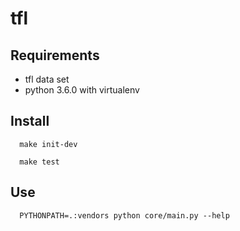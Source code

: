 # tfl

## Requirements
- tfl data set
- python 3.6.0 with virtualenv

## Install
```
  make init-dev
```
```
  make test
```

## Use
```
  PYTHONPATH=.:vendors python core/main.py --help
```
